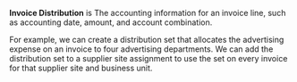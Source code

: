**Invoice Distribution** is The accounting information for an invoice line, such as accounting date, amount, and account combination.

For example, we can create a distribution set that allocates the advertising expense on an invoice to four advertising departments. We can add the distribution set to a supplier site assignment to use the set on every invoice for that supplier site and business unit.
